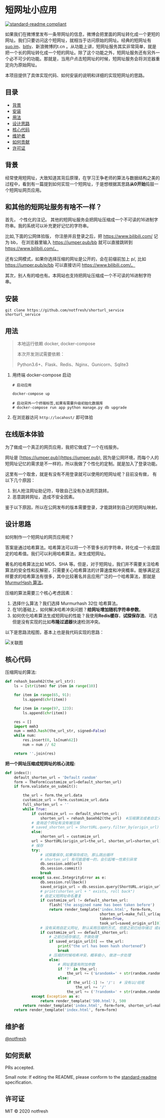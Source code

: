 # 短网址小应用

[![standard-readme compliant](https://img.shields.io/badge/standard--readme-OK-green.svg?style=flat-square)](https://github.com/RichardLitt/standard-readme)



如果我们在微博里发布一条带网址的信息，微博会把里面的网址转化成一个更短的网址。我们只要访问这个短网址，就相当于访问原始的网址。经典的短网址有 [suo.im](http://suo.im/)、[bitly](https://bitly.com/)、新浪微博的t.cn 。从功能上讲，短网址服务其实非常简单，就是把一个长的网址转化成一个短的网址。除了这个功能之外，短网址服务还有另外一个必不可少的功能。那就是，当用户点击短网址的时候，短网址服务会将浏览器重定向为原始网址。

本项目提供了具体实现代码、如何安装的说明和详细的实现短网址的思路。



## 目录

- [背景](#背景)
- [安装](#安装)
- [用法](#用法)
- [设计思路](#设计思路)
- [核心代码](#核心代码)
- [维护者](#维护者)
- [如何贡献](#如何贡献)
- [许可证](#许可证)



## 背景

经常使用短网址，大致知道其背后原理，在学习王争老师的算法与数据结构之美的过程中，看到有一篇提到如何实现一个短网址，于是想根据其思路**从0开始**捣鼓一个短网址网页应用。


## 和其他的短网址服务有啥不一样？  

首先， 个性化的注记。 其他的短网址服务会把网址压缩成一个不可读的16进制字符串。我的系统可以补充更好记忆的字符串。 

比如,下面的公网体验版， 你注册并且登录之后，把 https://www.bilibili.com/ 记为 bb， 在浏览器里输入 https://jumper.pub/bb 就可以直接跳转到 https://www.bilibili.com/。 <br/> 

还有公网模式，如果你选择压缩的网址是公开的，会在前缀前加上 p/, 比如 https://jumper.pub/p/bb 可以直接访问 https://www.bilibili.com/。

其次，别人有的咱也有。本网站也支持把网址压缩成一个不可读的16进制字符串。<br/>  




## 安装

```shell
git clone https://github.com/notfresh/shorturl_service shorturl_service
```

## 用法

> 本地运行依赖
> docker, docker-compose
>
> 本次开发测试需要依赖：
>
> Python3.6+、Flask、Redis、Nginx、Gunicorn、Sqlite3



1. 用终端 docker-compose 启动

    ```
    # 启动应用
    
    docker-compose up 
    
    # 启动另外一个终端标签,如果有需要升级初始化数据库
    # docker-compose run app python manage.py db upgrade  
    ```

2. 在浏览器访问 `http://locahost/` 即可体验


## 在线版本体验

为了做成一个真正的网页应用，我把它做成了一个在线服务。  

网址是 [https://jumper.pub](https://jumper.pub), 因为是公网环境，而每个人的短网址记忆的需求是不一样的，所以我做了个性化的定制。就是加入了登录功能。  

这里有一个取舍，就是有没有不用登录就可以使用的短网址呢？目前没有做， 有以下几个原因：
1. 别人抢注网址助记符，导致自己没有办法网页跳转。
2. 恶意跳转网址，造成不安全因素。  

鉴于以下原因，所以在公网发布的版本需要登录，才能跳转到自己的短网址映射。  


## 设计思路

如何制作一个短网址的网页应用呢？

答案是通过哈希算法。哈希算法可以将一个不管多长的字符串，转化成一个长度固定的哈希值。我们可以利用哈希算法，来生成短网址。

著名的哈希算法比如 MD5、SHA 等。但是，对于短网址，我们并不需要关注哈希算法的安全性和反解密，只需要关心哈希算法的计算速度和冲突概率。能够满足这样要求的哈希算法有很多，其中比较著名并且应用广泛的一个哈希算法，那就是[MurmurHash 算法]([https://zh.wikipedia.org/wiki/Murmur%E5%93%88%E5%B8%8C](https://zh.wikipedia.org/wiki/Murmur哈希))。

压缩的算法需要三个核心考虑因素：

1. 选择什么算法？我们选择 Murmurhash 32位 哈希算法。
2. 在1的基础上，如何解决哈希冲突问题？**给网址增加随机字符串参数**。
3. 如何优化哈希算法生成短网址的性能？我使用**Redis缓存**，**试探保存法**、可选但是没有实现的比如**布隆过滤器**快速检测冲突。

以下是思路流程图，基本上也是我代码实现的思路：

![关联图](https://typora-1256991781.cos.ap-beijing.myqcloud.com/uPic/关联图.jpg)

## 核心代码



压缩网址的算法:  

```python
def rehash_baseh62(the_url_str):
    ls = [str(item) for item in range(10)]

    for item in range(65, 91):
        ls.append(chr(item))

    for item in range(97, 123):
        ls.append(chr(item))

    res = []
    import mmh3
    num = mmh3.hash(the_url_str, signed=False)
    while num:
        res.insert(0, ls[num%62])
        num = num // 62

    return ''.join(res)
```



**把一个网址压缩成短网址的核心流程:** 

```python
def index():
    default_shorten_url = 'Default random'
    form = TheForm(customize_url=default_shorten_url)
    if form.validate_on_submit():

        the_url = form.the_url.data
        customize_url = form.customize_url.data
        full_shorten_url = ''
        while True:
            if customize_url == default_shorten_url:
                shorten_url = rehash_baseh62(the_url)  #压缩算法或者自定义短网址，本系统的核心
            # 查询这个网址有没有被压缩
            # saved_shorten_url = ShortURL.query.filter_by(origin_url)
            else:
                shorten_url = customize_url
            url = ShortURL(origin_url=the_url, shorten_url=shorten_url)
            # 保存
            try:
                # 试探着保存,如果保存成功, 那么跳出循环
                # shorten_url 有可能是唯一的，会引起唯一性索引异常
                db.session.add(url)
                db.session.commit()
                break
            except sa.exc.IntegrityError as e:
                db.session.rollback()
                saved_origin_url = db.session.query(ShortURL.origin_url).filter_by(shorten_url=shorten_url).first()
                # print(shorten_url + " exists, roll back")
                # 自定义短网址命名重复
                if customize_url != default_shorten_url:
                    flash('the assgined name has been taken before')
                    return render_template('index.html', form=form,
                                           shorten_url=make_full_url(app, shorten_url),
                                           taken=True,
                                           took_url=saved_origin_url[0])
                # 没有采用自定义网址, 默认采用压缩的方式, 但是之前已经存储过 或者 压缩的时候哈希冲突
                if customize_url == default_shorten_url:
                    # 之前已经存储过, 不做处理
                    if saved_origin_url[0] == the_url:
                        print("the url has been hash shortened")
                        break
                    # 压缩的时候哈希冲突，概率极小, 做进一步处理
                    else:
                        # 网址里面有附加参数
                        if '?' in the_url:
                            the_url += ('&randomk=' + str(random.random()))
                        else:
                            if the_url[-1] != '/':  # 没有以/结尾
                                the_url += '/'
                            the_url += ('?randomk=' + str(random.random()))
            except Exception as e:
                return render_template('500.html'), 500
        return render_template('index.html', form=form, shorten_url=make_full_url(app, shorten_url))
    return render_template('index.html', form=form)
```



## 维护者

[@notfresh](https://github.com/notfresh)

## 如何贡献

PRs accepted.

Small note: If editing the README, please conform to the [standard-readme](https://github.com/RichardLitt/standard-readme) specification.

## 许可证

MIT © 2020 notfresh



